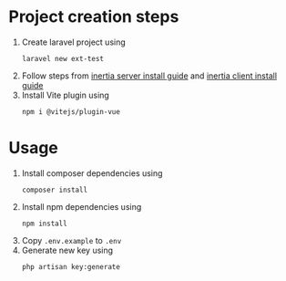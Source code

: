 # Project creation steps
1. Create laravel project using
   ```
   laravel new ext-test
   ```
2. Follow steps from [inertia server install guide](https://inertiajs.com/server-side-setup) and [inertia client install guide](https://inertiajs.com/client-side-setup)
3. Install Vite plugin using
   ```
   npm i @vitejs/plugin-vue
   ```

# Usage
1. Install composer dependencies using
   ```
   composer install
   ```
2. Install npm dependencies using
   ```
   npm install
   ```
3. Copy `.env.example` to `.env`
4. Generate new key using
   ```
   php artisan key:generate
   ```
